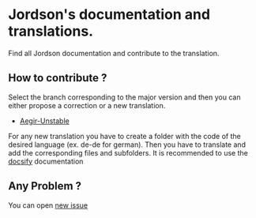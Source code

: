 # Jordson's documentation and translations.

Find all Jordson documentation and contribute to the translation.

## How to contribute ?

Select the branch corresponding to the major version and then you can either propose a correction or a new translation.

- [Aegir-Unstable](https://github.com/jordson-io/jordson-docs-i18n/tree/aegir-unstable)

For any new translation you have to create a folder with the code of the desired language (ex. de-de for german). Then you have to translate and add the corresponding files and subfolders. It is recommended to use the [docsify](https://docsify.js.org/#/?id=docsify) documentation

## Any Problem ?

You can open [new issue](https://github.com/jordson-io/jordson-docs-i18n/issues)